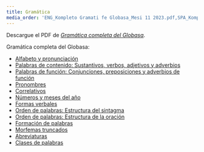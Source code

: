 ```yaml
---
title: Gramática
media_order: 'ENG_Kompleto Gramati fe Globasa_Mesi 11 2023.pdf,SPA_Kompleto Gramati fe Globasa_Mesi 11 2023.pdf'
---
```


Descargue el PDF de [_Gramática completa del Globasa_](SPA_Kompleto%20Gramati%20fe%20Globasa_mesi%203%20nyan%202025.pdf).

Gramática completa del Globasa:
* [Alfabeto y pronunciación](abece-ji-lafuzu)
* [Palabras de contenido: Sustantivos, verbos, adjetivos y adverbios](inharelexi)
* [Palabras de función: Conjunciones, preposiciones y adverbios de función](gramatilexi)
* [Pronombres](pornamelexi)
* [Correlativos](tabellexi)
* [Números y meses del año](numer-ji-mesi)
* [Formas verbales](falelexili-morfo)
* [Orden de palabras: Estructura del sintagma](jumlemonli-estrutur)
* [Orden de palabras: Estructura de la oración](jumleli-estrutur)
* [Formación de palabras](lexikostrui)
* [Morfemas truncados](ofkatado-morfomon)
* [Abreviaturas](kurtogixey)
* [Clases de palabras](lexiklase)

<!-- <a href="{{ page.url }}:pdf" title="Enviar a PDF"><i class="fa fa-file-pdf-o"></i></a> -->
